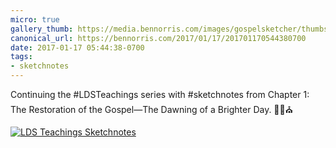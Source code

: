 ```yaml
---
micro: true
gallery_thumb: https://media.bennorris.com/images/gospelsketcher/thumbs/hinckley-teachings-1.jpg
canonical_url: https://bennorris.com/2017/01/17/201701170544380700
date: 2017-01-17 05:44:38-0700
tags:
- sketchnotes
---
```


Continuing the #LDSTeachings series with #sketchnotes from Chapter 1: The Restoration of the Gospel—The Dawning of a Brighter Day. ✍🏼⛪️

[![LDS Teachings Sketchnotes](https://media.bennorris.com/images/gospelsketcher/general/hinckley-teachings-1.jpg)](https://media.bennorris.com/images/gospelsketcher/general/hinckley-teachings-1.jpg)